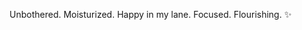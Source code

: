 Unbothered. Moisturized. Happy in my lane. Focused. Flourishing. ✨
<!---
cmdtruth is a ✨ special ✨ repository because its `README.md` (this file) appears on your GitHub profile.
You can click the Preview link to take a look at your changes.
--->
